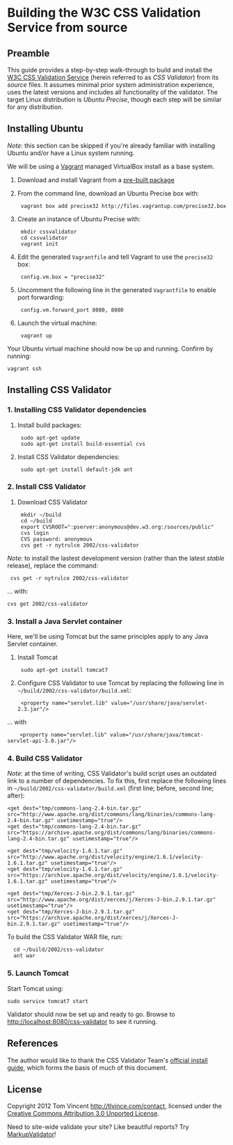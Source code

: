 # Building the W3C CSS Validation Service from source

## Preamble

This guide provides a step-by-step walk-through to build and install the [W3C
CSS Validation Service][home] (herein referred to as *CSS Validator*) from its
*source* files. It assumes minimal prior system administration experience, uses
the latest versions and includes all functionality of the validator. The target
Linux distribution is *Ubuntu Precise*, though each step will be similar for
any distribution.

## Installing Ubuntu

*Note*: this section can be skipped if you're already familiar with installing
Ubuntu and/or have a Linux system running.

We will be using a [Vagrant][] managed VirtualBox install as a base system.

1. Download and install Vagrant from a [pre-built package][vagrantdl]
2. From the command line, download an Ubuntu Precise box with:

        vagrant box add precise32 http://files.vagrantup.com/precise32.box

3. Create an instance of Ubuntu Precise with:

        mkdir cssvalidator
        cd cssvalidator
        vagrant init

4. Edit the generated `Vagrantfile` and tell Vagrant to use the `precise32` box:

        config.vm.box = "precise32"

5. Uncomment the following line in the generated `Vagrantfile` to enable port
   forwarding:

        config.vm.forward_port 8080, 8080

6. Launch the virtual machine:

        vagrant up

Your Ubuntu virtual machine should now be up and running. Confirm by running:

    vagrant ssh

## Installing CSS Validator

### 1. Installing CSS Validator dependencies

1. Install build packages:

        sudo apt-get update
        sudo apt-get install build-essential cvs

2. Install CSS Validator dependencies:

        sudo apt-get install default-jdk ant

### 2. Install CSS Validator

1. Download CSS Validator

        mkdir ~/build
        cd ~/build
        export CVSROOT=":pserver:anonymous@dev.w3.org:/sources/public"
        cvs login
        CVS password: anonymous
        cvs get -r nytrulce 2002/css-validator

*Note*: to install the lastest development version (rather than the latest
 *stable* release), replace the command:

     cvs get -r nytrulce 2002/css-validator

... with:

    cvs get 2002/css-validator

### 3. Install a Java Servlet container

Here, we'll be using Tomcat but the same principles apply to any Java Servlet
container.

1. Install Tomcat

        sudo apt-get install tomcat7

2. Configure CSS Validator to use Tomcat by replacing the following line in
`~/build/2002/css-validator/build.xml`:

        <property name="servlet.lib" value="/usr/share/java/servlet-2.3.jar"/>

  ... with

        <property name="servlet.lib" value="/usr/share/java/tomcat-servlet-api-3.0.jar"/>

### 4. Build CSS Validator

*Note*: at the time of writing, CSS Validator's build script uses an outdated
 link to a number of dependencies. To fix this, first replace the following
lines in `~/build/2002/css-validator/build.xml` (first line; before, second
line; after):

    <get dest="tmp/commons-lang-2.4-bin.tar.gz" src="http://www.apache.org/dist/commons/lang/binaries/commons-lang-2.4-bin.tar.gz" usetimestamp="true"/>
    <get dest="tmp/commons-lang-2.4-bin.tar.gz" src="https://archive.apache.org/dist/commons/lang/binaries/commons-lang-2.4-bin.tar.gz" usetimestamp="true"/>

    <get dest="tmp/velocity-1.6.1.tar.gz" src="http://www.apache.org/dist/velocity/engine/1.6.1/velocity-1.6.1.tar.gz" usetimestamp="true"/>
    <get dest="tmp/velocity-1.6.1.tar.gz" src="https://archive.apache.org/dist/velocity/engine/1.6.1/velocity-1.6.1.tar.gz" usetimestamp="true"/>

    <get dest="tmp/Xerces-J-bin.2.9.1.tar.gz" src="http://www.apache.org/dist/xerces/j/Xerces-J-bin.2.9.1.tar.gz" usetimestamp="true"/>
    <get dest="tmp/Xerces-J-bin.2.9.1.tar.gz" src="https://archive.apache.org/dist/xerces/j/Xerces-J-bin.2.9.1.tar.gz" usetimestamp="true"/>

To build the CSS Validator WAR file, run:

      cd ~/build/2002/css-validator
      ant war

### 5. Launch Tomcat

Start Tomcat using:

    sudo service tomcat7 start

Validator should now be set up and ready to go. Browse to
[http://localhost:8080/css-validator][localhost8080] to see it running.

## References

The author would like to thank the CSS Validator Team's [official install
guide][official], which forms the basis of much of this document.

## License

Copyright 2012 Tom Vincent <http://tlvince.com/contact>, licensed under the
[Creative Commons Attribution 3.0 Unported License][cc].

Need to site-wide validate your site? Like beautiful reports? Try
[MarkupValidator][]!

  [cc]: http://creativecommons.org/licenses/by/3.0/
  [home]: http://jigsaw.w3.org/css-validator/
  [vagrant]: http://vagrantup.com/
  [vagrantdl]: http://downloads.vagrantup.com/tags/v1.0.5
  [official]: http://jigsaw.w3.org/css-validator/DOWNLOAD.html
  [localhost8080]: http://localhost:8080/css-validator
  [markupvalidator]: http://markupvalidator.com
